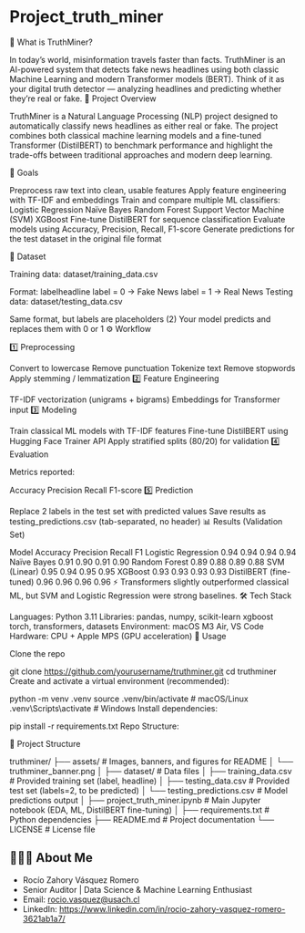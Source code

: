 # Project_truth_miner

👀 What is TruthMiner?

In today’s world, misinformation travels faster than facts.
TruthMiner is an AI-powered system that detects fake news headlines using both classic Machine Learning and modern Transformer models (BERT).
Think of it as your digital truth detector — analyzing headlines and predicting whether they’re real or fake.
📌 Project Overview

TruthMiner is a Natural Language Processing (NLP) project designed to automatically classify news headlines as either real or fake.
The project combines both classical machine learning models and a fine-tuned Transformer (DistilBERT) to benchmark performance and highlight the trade-offs between traditional approaches and modern deep learning.

🎯 Goals

Preprocess raw text into clean, usable features
Apply feature engineering with TF-IDF and embeddings
Train and compare multiple ML classifiers:
Logistic Regression
Naïve Bayes
Random Forest
Support Vector Machine (SVM)
XGBoost
Fine-tune DistilBERT for sequence classification
Evaluate models using Accuracy, Precision, Recall, F1-score
Generate predictions for the test dataset in the original file format

📂 Dataset

Training data: dataset/training_data.csv

Format: label<TAB>headline
label = 0 → Fake News
label = 1 → Real News
Testing data: dataset/testing_data.csv

Same format, but labels are placeholders (2)
Your model predicts and replaces them with 0 or 1
⚙️ Workflow

1️⃣ Preprocessing

Convert to lowercase
Remove punctuation
Tokenize text
Remove stopwords
Apply stemming / lemmatization
2️⃣ Feature Engineering

TF-IDF vectorization (unigrams + bigrams)
Embeddings for Transformer input
3️⃣ Modeling

Train classical ML models with TF-IDF features
Fine-tune DistilBERT using Hugging Face Trainer API
Apply stratified splits (80/20) for validation
4️⃣ Evaluation

Metrics reported:

Accuracy
Precision
Recall
F1-score
5️⃣ Prediction

Replace 2 labels in the test set with predicted values
Save results as testing_predictions.csv (tab-separated, no header)
📊 Results (Validation Set)

Model	Accuracy	Precision	Recall	F1
Logistic Regression	0.94	0.94	0.94	0.94
Naïve Bayes	0.91	0.90	0.91	0.90
Random Forest	0.89	0.88	0.89	0.88
SVM (Linear)	0.95	0.94	0.95	0.95
XGBoost	0.93	0.93	0.93	0.93
DistilBERT (fine-tuned)	0.96	0.96	0.96	0.96
⚡ Transformers slightly outperformed classical ML, but SVM and Logistic Regression were strong baselines.
🛠️ Tech Stack

Languages: Python 3.11
Libraries:
pandas, numpy, scikit-learn
xgboost
torch, transformers, datasets
Environment: macOS M3 Air, VS Code
Hardware: CPU + Apple MPS (GPU acceleration)
🚀 Usage

Clone the repo

  git clone https://github.com/yourusername/truthminer.git
  cd truthminer
Create and activate a virtual environment (recommended):

python -m venv .venv
source .venv/bin/activate   # macOS/Linux
.venv\Scripts\activate      # Windows
Install dependencies:

pip install -r requirements.txt
Repo Structure:

📂 Project Structure

truthminer/
├── assets/                        # Images, banners, and figures for README
│   └── truthminer_banner.png
│
├── dataset/                       # Data files
│   ├── training_data.csv          # Provided training set (label, headline)
│   ├── testing_data.csv           # Provided test set (labels=2, to be predicted)
│   └── testing_predictions.csv    # Model predictions output
│
├── project_truth_miner.ipynb      # Main Jupyter notebook (EDA, ML, DistilBERT fine-tuning)
│
├── requirements.txt               # Python dependencies
├── README.md                      # Project documentation
└── LICENSE                        # License file

## 🙋🏽‍♀️ About Me

- Rocío Zahory Vásquez Romero
- Senior Auditor | Data Science & Machine Learning Enthusiast
- Email: rocio.vasquez@usach.cl
- LinkedIn: https://www.linkedin.com/in/rocio-zahory-vasquez-romero-3621ab1a7/
